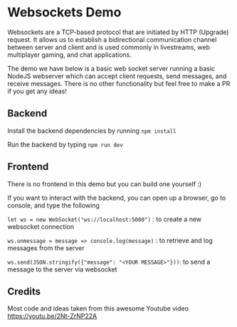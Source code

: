 # Websockets Demo 
Websockets are a TCP-based protocol that are initiated by HTTP (Upgrade) request. It allows us to establish a bidirectional communication channel between server and client and is used commonly in livestreams, web multiplayer gaming, and chat applications.

The demo we have below is a basic web socket server running a basic NodeJS webserver which can accept client requests, send messages, and receive messages. There is no other functionality but feel free to make a PR if you get any ideas!

## Backend
Install the backend dependencies by running
`npm install`

Run the backend by typing
`npm run dev`

## Frontend
There is no frontend in this demo but you can build one yourself :)

 If you want to interact with the backend, you can open up a browser, go to console, and type the following

 `let ws = new WebSocket("ws://localhost:5000")` : to create a new websocket connection

 `ws.onmessage = message => console.log(message)` : to retrieve and log messages from the server

 `ws.send(JSON.stringify({"message": "<YOUR MESSAGE>"}))`: to send a message to the server via websocket
 
 
 ## Credits
 Most code and ideas taken from this awesome Youtube video https://youtu.be/2Nt-ZrNP22A
